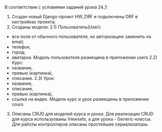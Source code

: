 
В соответствии с условиями заданий урока 24_1:

1) Создан новый Django-проект HW_DRF и подключены DRF в настройках проекта;
2) Созданы модели:
 2.1) Пользователь(User):
  - все поля от обычного пользователя, но авторизацию заменить на email;
  - телефон;
  - город;
  - аватарка.
 Модель пользователя размещена в приложении users
 2.2) Курс:
  - название,
  - превью (картинка),
  - описание.
 2.3) Урок:
  - название,
  - описание,
  - превью (картинка),
  - ссылка на видео.
 Модели курс и урок размещены в приложении cours
3) Описаны CRUD для моделей курса и урока. 
Для реализации CRUD для курса используованы Viewsets, а для урока - Generic-классы.
Для работы контроллеров описаны простейшие сериализаторы.